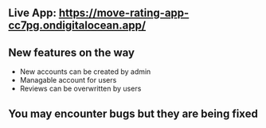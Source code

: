 ## Live App: https://move-rating-app-cc7pg.ondigitalocean.app/

## New features on the way

- New accounts can be created by admin
- Managable account for users
- Reviews can be overwritten by users

 ## You may encounter bugs but they are being fixed
